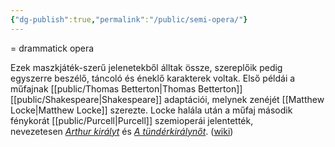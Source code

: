 ```yaml
---
{"dg-publish":true,"permalink":"/public/semi-opera/"}
---
```


= drammatick opera

Ezek maszkjáték-szerű jelenetekből álltak össze, szereplőik pedig egyszerre beszélő, táncoló és éneklő karakterek voltak. Első példái a műfajnak [[public/Thomas Betterton\|Thomas Betterton]] [[public/Shakespeare\|Shakespeare]] adaptációi, melynek zenéjét [[Matthew Locke\|Matthew Locke]] szerezte. Locke halála után a műfaj második fénykorát [[public/Purcell\|Purcell]] szemioperái jelentették, nevezetesen _[Arthur királyt](https://www.wikiwand.com/hu/Art%C3%BAr_kir%C3%A1ly_(opera) "Artúr király (opera)")_ és _[A tündérkirálynőt](https://www.wikiwand.com/hu/A_T%C3%BCnd%C3%A9rkir%C3%A1lyn%C5%91 "A Tündérkirálynő")_. ([wiki](https://www.wikiwand.com/hu/Szemiopera))